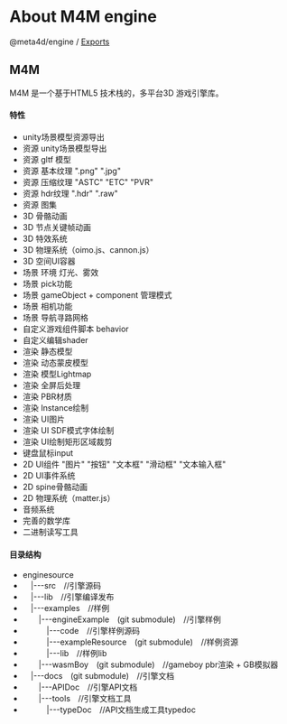 # About M4M engine

@meta4d/engine / [Exports](modules/)

## M4M

M4M 是一个基于HTML5 技术栈的，多平台3D 游戏引擎库。

#### 特性

* unity场景模型资源导出
* 资源 unity场景模型导出
* 资源 gltf 模型
* 资源 基本纹理 ".png" ".jpg"
* 资源 压缩纹理 "ASTC" "ETC" "PVR"
* 资源 hdr纹理 ".hdr" ".raw"
* 资源 图集
* 3D 骨骼动画
* 3D 节点关键帧动画
* 3D 特效系统
* 3D 物理系统（oimo.js、cannon.js）
* 3D 空间UI容器
* 场景 环境 灯光、雾效
* 场景 pick功能
* 场景 gameObject + component 管理模式
* 场景 相机功能
* 场景 导航寻路网格
* 自定义游戏组件脚本 behavior
* 自定义编辑shader
* 渲染 静态模型
* 渲染 动态蒙皮模型
* 渲染 模型Lightmap
* 渲染 全屏后处理
* 渲染 PBR材质
* 渲染 Instance绘制
* 渲染 UI图片
* 渲染 UI SDF模式字体绘制
* 渲染 UI绘制矩形区域裁剪
* 键盘鼠标input
* 2D UI组件 "图片" "按钮" "文本框" "滑动框" "文本输入框"
* 2D UI事件系统
* 2D spine骨骼动画
* 2D 物理系统（matter.js）
* 音频系统
* 完善的数学库
* 二进制读写工具

#### 目录结构

* enginesource
*  |---src //引擎源码
*  |---lib //引擎编译发布
*  |---examples //样例
*   |---engineExample (git submodule) //引擎样例
*    |---code //引擎样例源码
*    |---exampleResource (git submodule) //样例资源
*    |---lib //样例lib
*   |---wasmBoy (git submodule) //gameboy pbr渲染 + GB模拟器
*  |---docs (git submodule) //引擎文档
*   |---APIDoc //引擎API文档
*   |---tools //引擎文档工具
*    |---typeDoc //API文档生成工具typedoc
